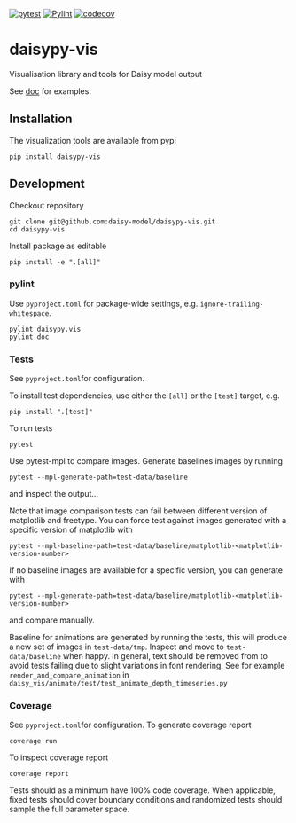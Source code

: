 [![pytest](https://github.com/daisy-model/daisypy-vis/actions/workflows/pytest.yml/badge.svg)](https://github.com/daisy-model/daisypy-vis/actions/workflows/pytest.yml)
[![Pylint](https://github.com/daisy-model/daisypy-vis/actions/workflows/pylint.yml/badge.svg)](https://github.com/daisy-model/daisypy-vis/actions/workflows/pylint.yml)
[![codecov](https://codecov.io/gh/daisy-model/daisypy-vis/graph/badge.svg?token=F8625GT0A8)](https://codecov.io/gh/daisy-model/daisypy-vis)

# daisypy-vis
Visualisation library and tools for Daisy model output

See [doc](https://github.com/daisy-model/daisy-vis/tree/main/doc) for examples.

## Installation
The visualization tools are available from pypi

    pip install daisypy-vis

## Development
Checkout repository

    git clone git@github.com:daisy-model/daisypy-vis.git
    cd daisypy-vis

Install package as editable

    pip install -e ".[all]"

### pylint
Use `pyproject.toml` for package-wide settings, e.g. `ignore-trailing-whitespace`.

	pylint daisypy.vis
    pylint doc


### Tests
See `pyproject.toml`for configuration.

To install test dependencies, use either the `[all]` or the `[test]` target, e.g.

    pip install ".[test]"

To run tests

    pytest


Use pytest-mpl to compare images. Generate baselines images by running

    pytest --mpl-generate-path=test-data/baseline

and inspect the output...

Note that image comparison tests can fail between different version of matplotlib and freetype. You can force test against images generated with a specific version of matplotlib with

    pytest --mpl-baseline-path=test-data/baseline/matplotlib-<matplotlib-version-number>
    
If no baseline images are available for a specific version, you can generate with

    pytest --mpl-generate-path=test-data/baseline/matplotlib-<matplotlib-version-number>
    
and compare manually.


Baseline for animations are generated by running the tests, this will produce a new set of images in `test-data/tmp`. Inspect and move to `test-data/baseline` when happy. In general, text should be removed from to avoid tests failing due to slight variations in font rendering. See for example `render_and_compare_animation` in `daisy_vis/animate/test/test_animate_depth_timeseries.py`


### Coverage
See `pyproject.toml`for configuration. To generate coverage report

    coverage run
    
To inspect coverage report

    coverage report

Tests should as a minimum have 100% code coverage. When applicable, fixed tests should cover boundary conditions and randomized tests should sample the full parameter space.
